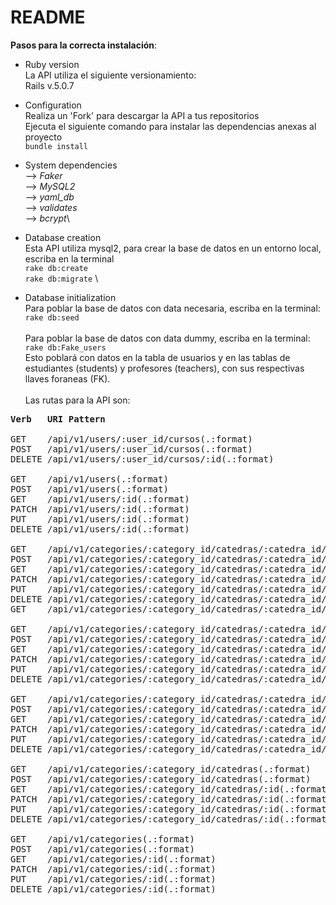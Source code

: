 # README

**Pasos para la correcta instalación**:

* Ruby version \
La API utiliza el siguiente versionamiento: \
Rails v.5.0.7

* Configuration\
Realiza un 'Fork' para descargar la API a tus repositorios \
Ejecuta el siguiente comando para instalar las dependencias anexas al proyecto \
`bundle install`

* System dependencies\
--> *Faker* \
--> *MySQL2* \
--> *yaml_db* \
--> *validates*\
--> *bcrypt*\


* Database creation \
Esta API utiliza mysql2, para crear la base de datos en un entorno local, escriba en la terminal \
`rake db:create` \
`rake db:migrate` \

* Database initialization \
Para poblar la base de datos con data necesaria, escriba en la terminal: \
`rake db:seed` \
\
Para poblar la base de datos con data dummy, escriba en la terminal: \
`rake db:Fake_users` \
Esto poblará con datos en la tabla de usuarios y en las tablas de estudiantes (students) y profesores (teachers), con sus respectivas llaves foraneas (FK). \
\
Las rutas para la API son: 
<pre>
<b>Verb   URI Pattern                                                                                       Controller#Action</b>

GET    /api/v1/users/:user_id/cursos(.:format)                                                           api/v1/cursos#index
POST   /api/v1/users/:user_id/cursos(.:format)                                                           api/v1/cursos#create
DELETE /api/v1/users/:user_id/cursos/:id(.:format)                                                       api/v1/cursos#destroy

GET    /api/v1/users(.:format)                                                                           api/v1/users#index
POST   /api/v1/users(.:format)                                                                           api/v1/users#create
GET    /api/v1/users/:id(.:format)                                                                       api/v1/users#show
PATCH  /api/v1/users/:id(.:format)                                                                       api/v1/users#update
PUT    /api/v1/users/:id(.:format)                                                                       api/v1/users#update
DELETE /api/v1/users/:id(.:format)                                                                       api/v1/users#destroy

GET    /api/v1/categories/:category_id/catedras/:catedra_id/catedra_surveys(.:format)                    api/v1/catedra_surveys#index
POST   /api/v1/categories/:category_id/catedras/:catedra_id/catedra_surveys(.:format)                    api/v1/catedra_surveys#create
GET    /api/v1/categories/:category_id/catedras/:catedra_id/catedra_surveys/:id(.:format)                api/v1/catedra_surveys#show
PATCH  /api/v1/categories/:category_id/catedras/:catedra_id/catedra_surveys/:id(.:format)                api/v1/catedra_surveys#update
PUT    /api/v1/categories/:category_id/catedras/:catedra_id/catedra_surveys/:id(.:format)                api/v1/catedra_surveys#update
DELETE /api/v1/categories/:category_id/catedras/:catedra_id/catedra_surveys/:id(.:format)                api/v1/catedra_surveys#destroy
GET    /api/v1/categories/:category_id/catedras/:catedra_id/avg(.:format)                                api/v1/catedra_surveys#avg

GET    /api/v1/categories/:category_id/catedras/:catedra_id/clases/:clase_id/notifications(.:format)     api/v1/notifications#index
POST   /api/v1/categories/:category_id/catedras/:catedra_id/clases/:clase_id/notifications(.:format)     api/v1/notifications#create
GET    /api/v1/categories/:category_id/catedras/:catedra_id/clases/:clase_id/notifications/:id(.:format) api/v1/notifications#show
PATCH  /api/v1/categories/:category_id/catedras/:catedra_id/clases/:clase_id/notifications/:id(.:format) api/v1/notifications#update
PUT    /api/v1/categories/:category_id/catedras/:catedra_id/clases/:clase_id/notifications/:id(.:format) api/v1/notifications#update
DELETE /api/v1/categories/:category_id/catedras/:catedra_id/clases/:clase_id/notifications/:id(.:format) api/v1/notifications#destroy

GET    /api/v1/categories/:category_id/catedras/:catedra_id/clases(.:format)                             api/v1/clases#index
POST   /api/v1/categories/:category_id/catedras/:catedra_id/clases(.:format)                             api/v1/clases#create
GET    /api/v1/categories/:category_id/catedras/:catedra_id/clases/:id(.:format)                         api/v1/clases#show
PATCH  /api/v1/categories/:category_id/catedras/:catedra_id/clases/:id(.:format)                         api/v1/clases#update
PUT    /api/v1/categories/:category_id/catedras/:catedra_id/clases/:id(.:format)                         api/v1/clases#update
DELETE /api/v1/categories/:category_id/catedras/:catedra_id/clases/:id(.:format)                         api/v1/clases#destroy

GET    /api/v1/categories/:category_id/catedras(.:format)                                                api/v1/catedras#index
POST   /api/v1/categories/:category_id/catedras(.:format)                                                api/v1/catedras#create
GET    /api/v1/categories/:category_id/catedras/:id(.:format)                                            api/v1/catedras#show
PATCH  /api/v1/categories/:category_id/catedras/:id(.:format)                                            api/v1/catedras#update
PUT    /api/v1/categories/:category_id/catedras/:id(.:format)                                            api/v1/catedras#update
DELETE /api/v1/categories/:category_id/catedras/:id(.:format)                                            api/v1/catedras#destroy

GET    /api/v1/categories(.:format)                                                                      api/v1/categories#index
POST   /api/v1/categories(.:format)                                                                      api/v1/categories#create
GET    /api/v1/categories/:id(.:format)                                                                  api/v1/categories#show
PATCH  /api/v1/categories/:id(.:format)                                                                  api/v1/categories#update
PUT    /api/v1/categories/:id(.:format)                                                                  api/v1/categories#update
DELETE /api/v1/categories/:id(.:format)                                                                  api/v1/categories#destroy
</pre>
<!-- * How to run the test suite

* Services (job queues, cache servers, search engines, etc.)

* Deployment instructions

* ...
 -->